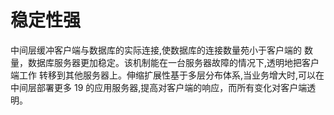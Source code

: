 # 稳定性强

中间层缓冲客户端与数据库的实际连接,使数据库的连接数量苑小于客户端的 数量，数据库服务器更加稳定。该机制能在一台服务器故障的情况下,透明地把客户端工作 转移到其他服务器上。伸缩扩展性基于多层分布体系,当业务增大时,可以在中间层部署更多 19 的应用服务器,提高对客户端的响应，而所有变化对客户端透明。
